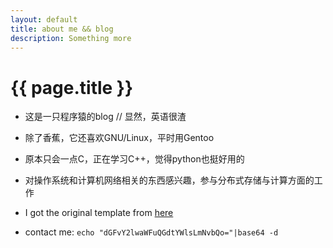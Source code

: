 ```yaml
---
layout: default
title: about me && blog
description: Something more
---
```


{{ page.title }}
================

* 这是一只程序猿的blog // 显然，英语很渣

* 除了香蕉，它还喜欢GNU/Linux，平时用Gentoo

* 原本只会一点C，正在学习C++，觉得python也挺好用的

* 对操作系统和计算机网络相关的东西感兴趣，参与分布式存储与计算方面的工作

* I got the original template from [here]( https://github.com/kblomqvist/ghblog-template.git )

* contact me: `echo "dGFvY2lwaWFuQGdtYWlsLmNvbQo="|base64 -d`
